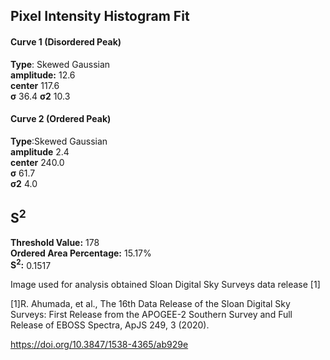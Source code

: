 ## Pixel Intensity Histogram Fit

#### Curve 1 (Disordered Peak)
**Type**: Skewed Gaussian\
**amplitude:** 12.6\
**center** 117.6\
**σ** 36.4
**σ2** 10.3


#### Curve 2 (Ordered Peak)
**Type**:Skewed Gaussian\
**amplitude** 2.4\
**center** 240.0\
**σ** 61.7\
**σ2** 4.0


## S<sup>2</sup>
**Threshold Value:** 178\
**Ordered Area Percentage:** 15.17%\
**S<sup>2</sup>:** 0.1517




Image used for analysis obtained Sloan Digital Sky Surveys data release [1]

[1]R. Ahumada, et al., The 16th Data Release of the Sloan Digital Sky Surveys: First Release from the APOGEE-2 Southern Survey and Full Release of EBOSS Spectra, ApJS 249, 3 (2020).


https://doi.org/10.3847/1538-4365/ab929e